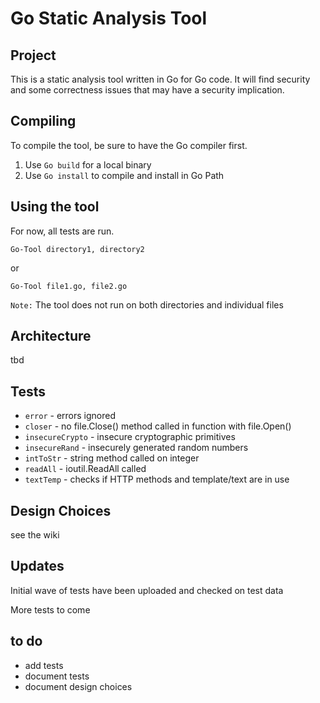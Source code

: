 # Go Static Analysis Tool

## Project

This is a static analysis tool written in Go for Go code.  It will find security and some correctness issues that may have a 
security implication.

## Compiling

To compile the tool, be sure to have the Go compiler first.

1. Use `Go build` for a local binary
2. Use `Go install` to compile and install in Go Path

## Using the tool

For now, all tests are run.

~~~
Go-Tool directory1, directory2
~~~

or

~~~
Go-Tool file1.go, file2.go
~~~

`Note:` The tool does not run on both directories and individual files

## Architecture

tbd

## Tests

* `error` - errors ignored
* `closer` - no file.Close() method called in function with file.Open()
* `insecureCrypto` - insecure cryptographic primitives
* `insecureRand` - insecurely generated random numbers
* `intToStr` - string method called on integer
* `readAll` - ioutil.ReadAll called
* `textTemp` - checks if HTTP methods and template/text are in use

## Design Choices

see the wiki

## Updates

Initial wave of tests have been uploaded and checked on test data

More tests to come

## to do

* add tests
* document tests
* document design choices

